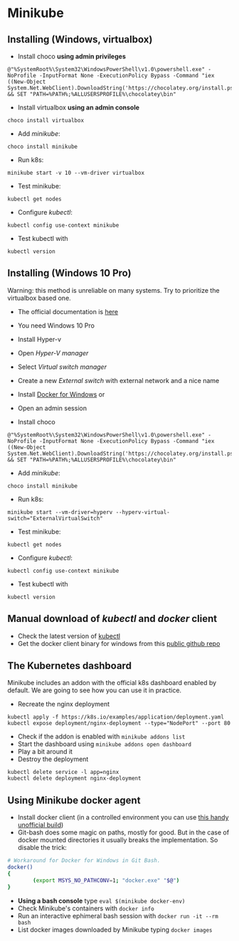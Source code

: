 # Minikube

## Installing (Windows, virtualbox)

* Install choco **using admin privileges**

```
@"%SystemRoot%\System32\WindowsPowerShell\v1.0\powershell.exe" -NoProfile -InputFormat None -ExecutionPolicy Bypass -Command "iex ((New-Object System.Net.WebClient).DownloadString('https://chocolatey.org/install.ps1'))" && SET "PATH=%PATH%;%ALLUSERSPROFILE%\chocolatey\bin"
```

* Install virtualbox **using an admin console**

```
choco install virtualbox
```

* Add *minikube*: 

```
choco install minikube
```

* Run k8s: 

```
minikube start -v 10 --vm-driver virtualbox
```

* Test minikube: 

```
kubectl get nodes
```

* Configure *kubectl*: 

```
kubectl config use-context minikube
```
* Test kubectl with 

```
kubectl version
```

## Installing (Windows 10 Pro)

Warning: this method is unreliable on many systems. Try to prioritize the virtualbox based one.

* The official documentation is [here](https://kubernetes.io/docs/setup/minikube/)
* You need Windows 10 Pro
* Install Hyper-v 
* Open *Hyper-V manager*
* Select *Virtual switch manager*
* Create a new *External switch* with external network and a nice name
* Install [Docker for Windows](https://store.docker.com/editions/community/docker-ce-desktop-windows) or 
* Open an admin session

* Install choco 

```
@"%SystemRoot%\System32\WindowsPowerShell\v1.0\powershell.exe" -NoProfile -InputFormat None -ExecutionPolicy Bypass -Command "iex ((New-Object System.Net.WebClient).DownloadString('https://chocolatey.org/install.ps1'))" && SET "PATH=%PATH%;%ALLUSERSPROFILE%\chocolatey\bin"
```

* Add *minikube*: 

```
choco install minikube
```

* Run k8s: 

```
minikube start --vm-driver=hyperv --hyperv-virtual-switch="ExternalVirtualSwitch"
```

* Test minikube: 

```
kubectl get nodes
```

* Configure *kubectl*: 

```
kubectl config use-context minikube
```

* Test kubectl with 

```
kubectl version
```

## Manual download of *kubectl* and *docker* client

* Check the latest version of [kubectl](https://kubernetes.io/docs/tasks/tools/install-kubectl/#install-kubectl-binary-using-curl)
* Get the docker client binary for windows from this [public github repo](https://github.com/rgl/docker-ce-windows-binaries-vagrant/releases/download/v18.06.0-ce/docker-18.06.0-ce.zip)


## The Kubernetes dashboard

Minikube includes an addon with the official k8s dashboard enabled by default. We are going to see how you can use it in practice.

* Recreate the nginx deployment

```
kubectl apply -f https://k8s.io/examples/application/deployment.yaml
kubectl expose deployment/nginx-deployment --type="NodePort" --port 80
```

* Check if the addon is enabled with `minikube addons list`
* Start the dashboard using `minikube addons open dashboard`
* Play a bit around it
* Destroy the deployment

```
kubectl delete service -l app=nginx
kubectl delete deployment nginx-deployment
```


## Using Minikube docker agent

* Install docker client (in a controlled environment you can use [this handy unofficial build](https://github.com/rgl/docker-ce-windows-binaries-vagrant/releases))
* Git-bash does some magic on paths, mostly for good. But in the case of docker mounted directories it usually breaks the implementation. So disable the trick:

```bash
# Workaround for Docker for Windows in Git Bash.
docker()
{
        (export MSYS_NO_PATHCONV=1; "docker.exe" "$@")
}
```
* **Using a bash console** type `eval $(minikube docker-env)`
* Check Minikube's containers with `docker info`
* Run an interactive ephimeral bash session with `docker run -it --rm bash`
* List docker images downloaded by Minikube typing `docker images`

